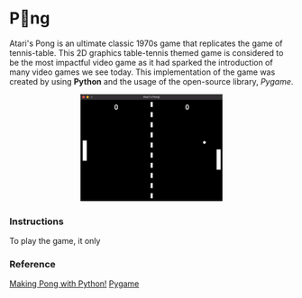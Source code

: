# P🏓ng
Atari's Pong is an ultimate classic 1970s game that replicates the game of tennis-table. This 2D graphics table-tennis themed game is considered to be the most impactful video game as it had sparked the introduction of many video games we see today. This implementation of the game was created by using **Python** and the usage of the open-source library, *Pygame*.

<p align = "center">
<img src = "./README Files/pong.gif" width = "50%">
</p>


### Instructions
To play the game, it only


### Reference
[Making Pong with Python!](https://www.youtube.com/watch?v=vVGTZlnnX3U)
[Pygame](https://github.com/pygame/pygame)